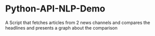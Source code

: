 # Python-API-NLP-Demo
A Script that fetches articles from 2 news channels and compares the headlines and presents a graph about the comparison
